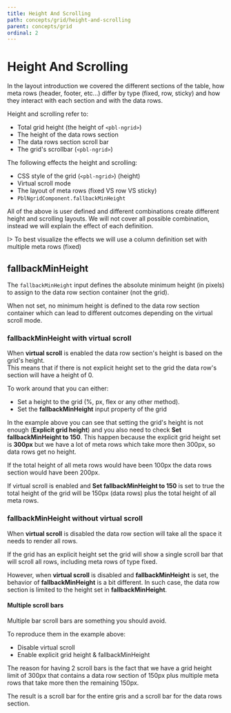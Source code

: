 ```yaml
---
title: Height And Scrolling
path: concepts/grid/height-and-scrolling
parent: concepts/grid
ordinal: 2
---
```

# Height And Scrolling

In the layout introduction we covered the different sections of the table, how meta rows (header, footer, etc...) differ by type (fixed, row, sticky)
and how they interact with each section and with the data rows.

Height and scrolling refer to:

- Total grid height (the height of `<pbl-ngrid>`)
- The height of the data rows section
- The data rows section scroll bar
- The grid's scrollbar (`<pbl-ngrid>`)

The following effects the height and scrolling:

- CSS style of the grid (`<pbl-ngrid>`) (height)
- Virtual scroll mode
- The layout of meta rows (fixed VS row VS sticky)
- `PblNgridComponent.fallbackMinHeight`

All of the above is user defined and different combinations create different height and scrolling layouts.
We will not cover all possible combination, instead we will explain the effect of each definition.

I> To best visualize the effects we will use a column definition set with multiple meta rows (fixed)

<div pbl-example-view="pbl-grid-height-grid-example"></div>

## fallbackMinHeight

The `fallbackMinHeight` input defines the absolute minimum height (in pixels) to assign to the data row section container (not the grid).

When not set, no minimum height is defined to the data row section container which can lead to different outcomes depending on the virtual scroll mode.

### fallbackMinHeight with virtual scroll

When **virtual scroll** is enabled the data row section's height is based on the grid's height.  
This means that if there is not explicit height set to the grid the data row's section will have a height of 0.

To work around that you can either:

- Set a height to the grid (%, px, flex or any other method).
- Set the **fallbackMinHeight** input property of the grid

In the example above you can see that setting the grid's height is not enough (**Explicit grid height**) and you also need to check **Set fallbackMinHeight to 150**.
This happen because the explicit grid height set is **300px** but we have a lot of meta rows which take more then 300px, so data rows get no height.

If the total height of all meta rows would have been 100px the data rows section would have been 200px.

If virtual scroll is enabled and **Set fallbackMinHeight to 150** is set to true the total height of the grid will be 150px (data rows) plus the total height of all meta rows.

### fallbackMinHeight without virtual scroll

When **virtual scroll** is disabled the data row section will take all the space it needs to render all rows.

If the grid has an explicit height set the grid will show a single scroll bar that will scroll all rows, including meta rows of type fixed.

However, when **virtual scroll** is disabled and **fallbackMinHeight** is set, the behavior of **fallbackMinHeight** is a bit different.
In such case, the data row section is limited to the height set in **fallbackMinHeight**.

#### Multiple scroll bars

Multiple bar scroll bars are something you should avoid.

To reproduce them in the example above:

- Disable virtual scroll
- Enable explicit grid height & fallbackMinHeight

The reason for having 2 scroll bars is the fact that we have a grid height limit of 300px that contains a data row section of 150px plus multiple meta rows that
take more then the remaining 150px.

The result is a scroll bar for the entire gris and a scroll bar for the data rows section.
